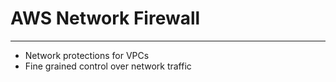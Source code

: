 # AWS Network Firewall
---
- Network protections for VPCs
- Fine grained control over network traffic